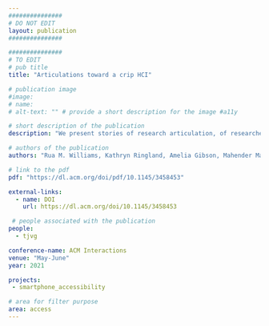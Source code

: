 ```yaml
---
###############
# DO NOT EDIT
layout: publication
###############

###############
# TO EDIT
# pub title
title: "Articulations toward a crip HCI"

# publication image
#image:
# name: 
# alt-text: "" # provide a short description for the image #a11y

# short description of the publication
description: "We present stories of research articulation, of researchers as articulated, and as researchers articulating, gesturing toward a crip HCI. Disability is a plural, fluid, transitory, embodied cultural experience. While crip theoretics of HCI are best shaped by disabled scholars, a crip practice affords and demands a broader uptake. The particulars and nuances of a crip HCI are still forming among the disabled HCI researchers in collaboration today. However, this practice of articulation within disabled community, disabled space, and disabled consciousness is an essential and ongoing process toward a more equitable, more just, more humane HCI practice."

# authors of the publication
authors: "Rua M. Williams, Kathryn Ringland, Amelia Gibson, Mahender Mandala, Arne Maibaum, Tiago Guerreiro"

# link to the pdf
pdf: "https://dl.acm.org/doi/pdf/10.1145/3458453"

external-links:
  - name: DOI
    url: https://dl.acm.org/doi/10.1145/3458453

 # people associated with the publication
people:
  - tjvg

conference-name: ACM Interactions
venue: "May-June"
year: 2021

projects:
 - smartphone_accessibility

# area for filter purpose
area: access
---
```

